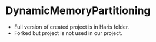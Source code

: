 # DynamicMemoryPartitioning
- Full version of created project is in Haris folder.
- Forked but project is not used in our project.
